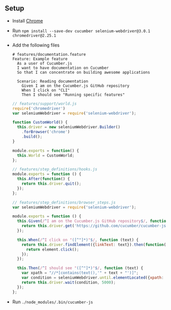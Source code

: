 ## Setup

* Install [Chrome](https://www.google.com/chrome/)
* Run `npm install --save-dev cucumber selenium-webdriver@3.0.1 chromedriver@2.25.1 `
* Add the following files

    ```gherkin
    # features/documentation.feature
    Feature: Example feature
      As a user of Cucumber.js
      I want to have documentation on Cucumber
      So that I can concentrate on building awesome applications

      Scenario: Reading documentation
        Given I am on the Cucumber.js GitHub repository
        When I click on "CLI"
        Then I should see "Running specific features"
    ```

    ```javascript
    // features/support/world.js
    require('chromedriver')
    var seleniumWebdriver = require('selenium-webdriver');

    function CustomWorld() {
      this.driver = new seleniumWebdriver.Builder()
        .forBrowser('chrome')
        .build();
    }

    module.exports = function() {
      this.World = CustomWorld;
    };
    ```

    ```javascript
    // features/step_definitions/hooks.js
    module.exports = function () {
      this.After(function() {
        return this.driver.quit();
      });
    };
    ```

    ```javascript
    // features/step_definitions/browser_steps.js
    var seleniumWebdriver = require('selenium-webdriver');

    module.exports = function () {
      this.Given(/^I am on the Cucumber.js GitHub repository$/, function() {
        return this.driver.get('https://github.com/cucumber/cucumber-js/tree/master');
      });

      this.When(/^I click on "([^"]*)"$/, function (text) {
        return this.driver.findElement({linkText: text}).then(function(element) {
          return element.click();
        });
      });

      this.Then(/^I should see "([^"]*)"$/, function (text) {
        var xpath = "//*[contains(text(),'" + text + "')]";
        var condition = seleniumWebdriver.until.elementLocated({xpath: xpath});
        return this.driver.wait(condition, 5000);
      });
    };
    ```

* Run `./node_modules/.bin/cucumber-js`
